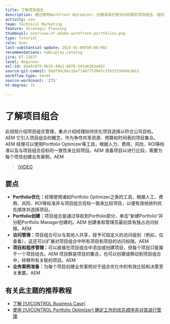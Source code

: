 ```yaml
---
title: 了解项目组合
description: 通过使用Workfront Optimizer、创建具有托管访问权限的项目组合、组织项目和项目群以及为明智决策准备业务案例，在Portfolio中优化项目选择。
activity: use
team: Technical Marketing
feature: Strategic Planning
thumbnail: overview-of-adobe-workfront-portfolios.png
type: Tutorial
role: User
last-substantial-update: 2025-01-09T00:00:00Z
recommendations: noDisplay,catalog
jira: KT-13837
level: Beginner
exl-id: daa4c8f8-9b15-4de1-8976-547a6362e952
source-git-commit: bbdf99c6bc1be714077fd94fc3f8325394de36b3
workflow-type: tm+mt
source-wordcount: '275'
ht-degree: 7%

---
```


# 了解项目组合

此视频介绍项目组合管理，重点介绍经理如何优化项目选择以符合公司目标。&#x200B;AEM 它引入项目组合的概念，作为争夺共享资源、预算和时间表的项目集合。&#x200B;AEM 经理可以使用Portfolio Optimizer等工具，根据人力、费用、风险、ROI等标准以及与项目组合目标的一致性来比较项目。&#x200B;AEM 准备项目以进行比较，需要为每个项目创建业务案例。&#x200B;AEM


>[!VIDEO](https://video.tv.adobe.com/v/3442838/?quality=12&learn=on&enablevpops=1&captions=chi_hans)

## 要点

* **Portfolio优化：**&#x200B;经理使用诸如Portfolio Optimizer之类的工具，根据人工、费用、风险、ROI等标准并与项目组合目标一致来比较项目，以便有效地排列优先顺序并选择项目。
* **Portfolio创建：**&#x200B;项目组合是通过导航到Portfolio部分，单击“新建Portfolio”并分配Portfolio Manager创建的。&#x200B;AEM 创建者和管理员最初具有独占访问权限。&#x200B;AEM
* **访问管理：**&#x200B;项目组合可以与其他人共享，授予可自定义的访问级别（例如，仅查看），这还可以扩展对项目组合中所有项目和项目的访问权限。&#x200B;AEM
* **项目和程序管理：**&#x200B;可以直接在项目组合中添加或创建项目，但每个项目只能属于一个项目组合。&#x200B;AEM 项目群是项目的集合，也可以创建或移动到项目组合中，转移所有关联的项目。&#x200B;AEM
* **业务案例准备：**&#x200B;为每个项目创建业务案例对于组合优化中的有效比较和决策至关重要。&#x200B;AEM


## 有关此主题的推荐教程

* [了解 [!UICONTROL Business Case]](/help/portfolios-and-programs/introduction-to-the-business-case.md)
* [使用 [!UICONTROL Portfolio Optimizer] 确定工作的优先顺序并对其进行管理](/help/portfolios-and-programs/prioritize-and-manage-work-with-portfolios.md)


